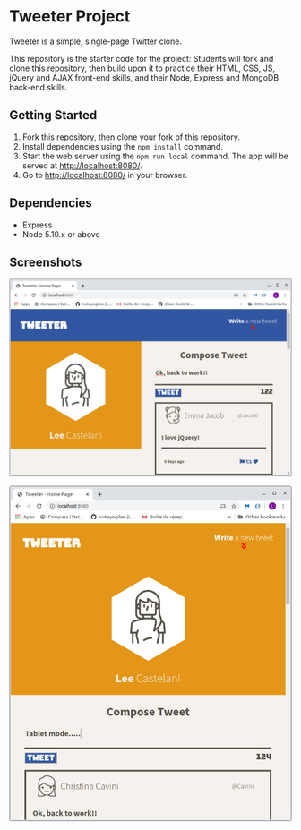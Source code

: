 # Tweeter Project

Tweeter is a simple, single-page Twitter clone.

This repository is the starter code for the project: Students will fork and clone this repository, then build upon it to practice their HTML, CSS, JS, jQuery and AJAX front-end skills, and their Node, Express and MongoDB back-end skills.

## Getting Started

1. Fork this repository, then clone your fork of this repository.
2. Install dependencies using the `npm install` command.
3. Start the web server using the `npm run local` command. The app will be served at <http://localhost:8080/>.
4. Go to <http://localhost:8080/> in your browser.

## Dependencies

- Express
- Node 5.10.x or above

## Screenshots

!['Laptop view of app'](https://github.com/notayogilee/tweeter/blob/f3b7f3f8371b63378ca1ed2e496bce7427c32b5e/docs/Laptop-view.png?raw=true)

!['Tablet view'](https://github.com/notayogilee/tweeter/blob/f3b7f3f8371b63378ca1ed2e496bce7427c32b5e/docs/Tablet-view.png?raw=true)